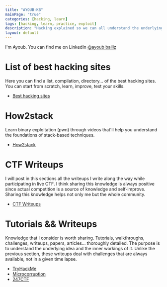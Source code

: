 ```yaml
---
title: "AYOUB-KB"
mainPage: "true"
categories: [hacking, learn]
tags: [hacking, learn, practice, exploit]
description: "Hacking explained so we can all understand the underlying concepts."
layout: default
---
```


I'm Ayoub. You can find me on LinkedIn [@ayoub bailiz](https://www.linkedin.com/in/ayoub-kb/)

# List of best hacking sites
Here you can find a list, compilation, directory... of the best hacking sites. You can start from scratch, learn, improve, test your skills. 

- [Best hacking sites](starthacking/)

# How2stack
Learn binary exploitation (pwn) through videos that'll help you understand the foundations of stack-based techniques. 

- [How2stack](/how2stack)

# CTF Writeups
I will post in this sections all the writeups I write along the way while participating in live CTF. I think sharing this knowledge is always positive since actual competition is a source of knowledge and self-improve. Sharing this knowledge helps not only me but the whole community.  

 - [CTF Writeups](ctf/)

# Tutorials && Writeups
Knowledge that I consider is worth sharing. Tutorials,  walkthroughs, challenges, writeups, papers, articles... thoroughly detailed. The purpose is to understand the underlying idea and the inner workings of it. Unlike the previous section, these writeups deal with challenges that are always available, not in a given time lapse. 

- [TryHackMe](/tryhackme)
- [Microcorruption](/microcorruption)
- [247CTF](/247ctf)
